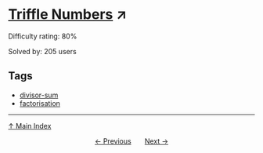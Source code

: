 # [Triffle Numbers](https://projecteuler.net/problem=699) ↗️

Difficulty rating: 80%

Solved by: 205 users
## Tags

- [divisor-sum](../tags/divisor-sum.md)
- [factorisation](../tags/factorisation.md)



---

[↑ Main Index](../README.md)


<div align=center><a href='698.md'>← Previous</a> &nbsp;&nbsp; &nbsp;&nbsp;  <a href='700.md'>Next →</a></div>
